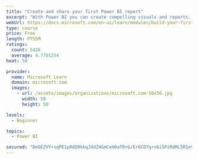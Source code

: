 ```yaml
---
title: "Create and share your first Power BI report"
excerpt: "With Power BI you can create compelling visuals and reports. In this module you learn how to use Power BI Desktop to connect to data, build visuals, and create a report that you can share with others in your organization. Then you learn how to publish the report to the Power BI service, and let others see your insights and benefit from your work."
webUrl: https://docs.microsoft.com/en-us/learn/modules/build-your-first-power-bi-report/
type: course
price: Free
length: PT55M
ratings:
  count: 5416
  average: 4.7701254
heat: 50

provider:
  name: Microsoft Learn
  domain: microsoft.com
  images:
    - url: /assets/images/organizations/microsoft.com-50x50.jpg
      width: 50
      height: 50

levels:
  - Beginner

topics:
  - Power BI

secured: "DeGEZVY+sqPE1p0dO9kkqJddZ4GmCeH0aTR+G/ErGCO7qrx6iSPzRdML5R1eVa7wKg8QzmJRMx2NCFSPADwMC9HNVGC307if91sOkS9JcYMP8t0hw1hU1A19Fn1lo50z2d8Pq0xCKQMhODhOm1vXYdbFgOQSWWQTRrLd1SlZcmiq83ujJ/amZpRiPa4Jl6uL46hWWW/wgoT41vFyZHHllcs45n25kWDW4TFV/fvNkDoDdYOOWYRVdXJKrhHQSe5oHNruYDWN4J9iQ0BGbtUBtz5T60TkxiQNnqGdVz3tltJZASeUl6j2SR7PiSKHTfp/GWs8M33mBfKd9JKFDKLNR2FjG0+q0ppliKmnq7SSSGIi3ypda1hDj2XhLd9G1Y7FTVgdgrLMt1m7zgLBxCkwpNp9L65p8f1Q599Lzyt6jZg=;Tbi3G8HNnD3zsjDi9WUITA=="
---
```


